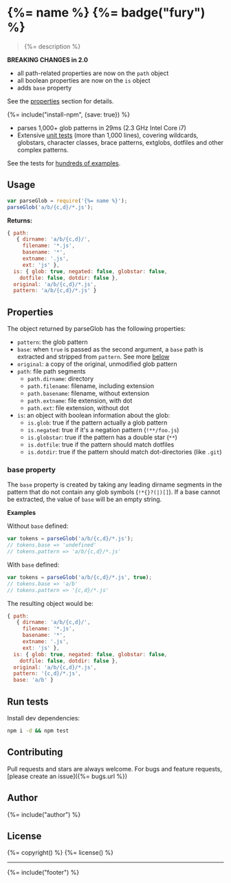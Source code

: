 # {%= name %} {%= badge("fury") %}

> {%= description %}

**BREAKING CHANGES in 2.0** 

- all path-related properties are now on the `path` object
- all boolean properties are now on the `is` object
- adds `base` property

See the [properties](#properties) section for details.

{%= include("install-npm", {save: true}) %}

- parses 1,000+ glob patterns in 29ms (2.3 GHz Intel Core i7)
- Extensive [unit tests](./test.js) (more than 1,000 lines), covering wildcards, globstars, character classes, brace patterns, extglobs, dotfiles and other complex patterns.

See the tests for [hundreds of examples](./test.js).

## Usage

```js
var parseGlob = require('{%= name %}');
parseGlob('a/b/{c,d}/*.js');
```

**Returns:**

```js
{ path:
   { dirname: 'a/b/{c,d}/',
     filename: '*.js',
     basename: '*',
     extname: '.js',
     ext: 'js' },
  is: { glob: true, negated: false, globstar: false, 
    dotfile: false, dotdir: false },
  original: 'a/b/{c,d}/*.js',
  pattern: 'a/b/{c,d}/*.js' }
```

## Properties

The object returned by parseGlob has the following properties:

- `pattern`: the glob pattern
- `base`: when `true` is passed as the second argument, a `base` path is extracted and stripped from `pattern`. See more [below](#base-property)
- `original`: a copy of the original, unmodified glob pattern
- `path`: file path segments
  + `path.dirname`: directory
  + `path.filename`: filename, including extension
  + `path.basename`: filename, without extension
  + `path.extname`: file extension, with dot
  + `path.ext`: file extension, without dot
- `is`: an object with boolean information about the glob:
  + `is.glob`: true if the pattern actually a glob pattern
  + `is.negated`: true if it's a negation pattern (`!**/foo.js`)
  + `is.globstar`: true if the pattern has a double star (`**`)
  + `is.dotfile`: true if the pattern should match dotfiles 
  + `is.dotdir`: true if the pattern should match dot-directories (like `.git`)


### base property

The `base` property is created by taking any leading dirname segments in the pattern that do not contain any glob symbols (`!*{}?(|)[]`). If a base cannot be extracted, the value of `base` will be an empty string.

**Examples**

Without `base` defined:

```js
var tokens = parseGlob('a/b/{c,d}/*.js');
// tokens.base => 'undefined'
// tokens.pattern => 'a/b/{c,d}/*.js'
```

With `base` defined:

```js
var tokens = parseGlob('a/b/{c,d}/*.js', true);
// tokens.base => 'a/b'
// tokens.pattern => '{c,d}/*.js'
```

The resulting object would be:

```js
{ path:
   { dirname: 'a/b/{c,d}/',
     filename: '*.js',
     basename: '*',
     extname: '.js',
     ext: 'js' },
  is: { glob: true, negated: false, globstar: false, 
    dotfile: false, dotdir: false },
  original: 'a/b/{c,d}/*.js',
  pattern: '{c,d}/*.js',
  base: 'a/b' }
```


## Run tests

Install dev dependencies:

```bash
npm i -d && npm test
```

## Contributing
Pull requests and stars are always welcome. For bugs and feature requests, [please create an issue]({%= bugs.url %})

## Author
{%= include("author") %}

## License
{%= copyright() %}
{%= license() %}

***

{%= include("footer") %}
